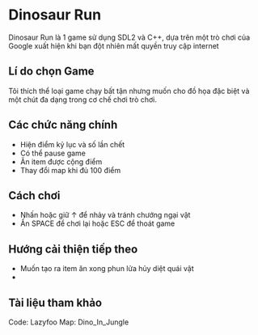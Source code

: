 # Dinosaur Run

  Dinosaur Run là 1 game sử dụng SDL2 và C++, dựa trên một trò chơi của Google xuất hiện khi bạn đột nhiên mất quyền truy cập internet
## Lí do chọn Game

  Tôi thích thể loại game chạy bất tận nhưng muốn
  cho đồ họa đặc biệt và một chút đa dạng trong
  cơ chế chơi trò chơi.

## Các chức năng chính


* Hiện điểm kỷ lục và số lần chết 
* Có thể pause game
* Ăn item được cộng điểm
* Thay đổi map khi đủ 100 điểm 
<!-- * **A wide range of character selections** -->

## Cách chơi

* Nhấn hoặc giữ ↑ để nhảy và tránh chướng ngại vật
* Ấn SPACE để chơi lại hoặc ESC để thoát game

## Hướng cải thiện tiếp theo
* Muốn tạo ra item ăn xong phun lửa hủy diệt quái vật
* 
## Tài liệu tham khảo
Code: Lazyfoo
Map: Dino_In_Jungle
